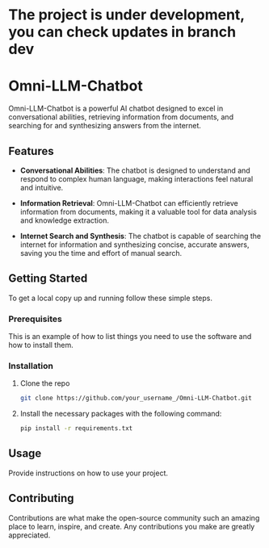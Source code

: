 # The project is under development, you can check updates in branch dev


# Omni-LLM-Chatbot

Omni-LLM-Chatbot is a powerful AI chatbot designed to excel in conversational abilities, retrieving information from documents, and searching for and synthesizing answers from the internet. 

## Features

- **Conversational Abilities**: The chatbot is designed to understand and respond to complex human language, making interactions feel natural and intuitive.

- **Information Retrieval**: Omni-LLM-Chatbot can efficiently retrieve information from documents, making it a valuable tool for data analysis and knowledge extraction.

- **Internet Search and Synthesis**: The chatbot is capable of searching the internet for information and synthesizing concise, accurate answers, saving you the time and effort of manual search.

## Getting Started

To get a local copy up and running follow these simple steps.

### Prerequisites

This is an example of how to list things you need to use the software and how to install them.

### Installation

1. Clone the repo
   ```sh 
   git clone https://github.com/your_username_/Omni-LLM-Chatbot.git

2. Install the necessary packages with the following command:

    ```sh
    pip install -r requirements.txt


## Usage
Provide instructions on how to use your project.

## Contributing
Contributions are what make the open-source community such an amazing place to learn, inspire, and create. Any contributions you make are greatly appreciated.